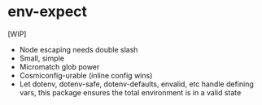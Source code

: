 # env-expect
[WIP]

- Node escaping needs double slash
- Small, simple
- Micromatch glob power
- Cosmiconfig-urable (inline config wins)
- Let dotenv, dotenv-safe, dotenv-defaults, envalid, etc handle defining vars, this package ensures the total environment is in a valid state
